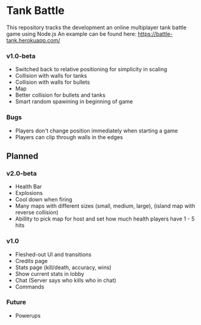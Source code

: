 # Tank Battle
This repository tracks the development an online multiplayer tank battle game using Node.js
An example can be found here: https://battle-tank.herokuapp.com/

### v1.0-beta
* Switched back to relative positioning for simplicity in scaling
* Collision with walls for tanks
* Collision with walls for bullets
* Map
* Better collision for bullets and tanks
* Smart random spawining in beginning of game

### Bugs
* Players don't change position immediately when starting a game
* Players can clip through walls in the edges

## Planned

### v2.0-beta
* Health Bar
* Explosions
* Cool down when firing
* Many maps with different sizes (small, medium, large), (island map with reverse collision)
* Abillity to pick map for host and set how much health players have 1 - 5 hits

### v1.0
* Fleshed-out UI and transitions
* Credits page
* Stats page (kill/death, accuracy, wins)
* Show current stats in lobby
* Chat (Server says who kills who in chat)
* Commands

### Future
* Powerups





